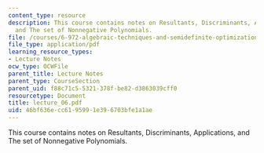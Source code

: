 ```yaml
---
content_type: resource
description: This course contains notes on Resultants, Discriminants, Applications,
  and The set of Nonnegative Polynomials.
file: /courses/6-972-algebraic-techniques-and-semidefinite-optimization-spring-2006/46bf636ecc6195991e396703bfe1a1ae_lecture_06.pdf
file_type: application/pdf
learning_resource_types:
- Lecture Notes
ocw_type: OCWFile
parent_title: Lecture Notes
parent_type: CourseSection
parent_uid: f88c71c5-5321-378f-be82-d3863039cff0
resourcetype: Document
title: lecture_06.pdf
uid: 46bf636e-cc61-9599-1e39-6703bfe1a1ae
---
```

This course contains notes on Resultants, Discriminants, Applications, and The set of Nonnegative Polynomials.

